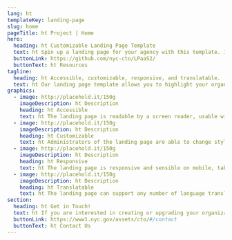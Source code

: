 ```yaml
---
lang: ht
templateKey: landing-page
slug: home
pageTitle: ht Project | Home
hero:
  heading: ht Customizable Landing Page Template 
  text: ht Spin up a landing page for your agency with this template. It includes all of the resources that you need to have a secure, appealing, and sustainable landing page.
  buttonLink: https://github.com/nyc-cto/LPaaS2/
  buttonText: ht Resources
tagline:
  heading: ht Accessible, customizable, responsive, and translatable.
  text: ht Our landing page template allows you to highlight your organization or agency by making it convenient to spin up a landing page of your own. Agencies can edit the template to include useful content and customize it to highlight your work. The landing page template has key accessibility features, including readability by a screen reader, and the content can be translated into different languages. The page is also responsive on mobile, tablet, and desktop platforms.
graphics:
  - image: http://placehold.it/150g
    imageDescription: ht Description
    heading: ht Accessible
    text: ht The landing page is readable by a screen reader, usable with a keyboard, and has been tested for several additional accessibility features.
  - image: http://placehold.it/150g
    imageDescription: ht Description
    heading: ht Customizable
    text: ht Administrators of the landing page are able to change styling and theming features on the page, as well as edit any necessary content. 
  - image: http://placehold.it/150g
    imageDescription: ht Description
    heading: ht Responsive
    text: ht The landing page is responsive and sensible on mobile, tablet, and desktop platforms. 
  - image: http://placehold.it/150g
    imageDescription: ht Description
    heading: ht Translatable
    text: ht The landing page can support any number of language translations, including right-to-left languages. 
section:
  heading: ht Get in Touch!
  text: ht If you are interested in creating or upgrading your organization’s landing page, this landing page template is a great start. For information on how to get started, feel free to contact us.
  buttonLink: https://www1.nyc.gov/assets/cto/#/contact
  buttonText: ht Contact Us
---
```

